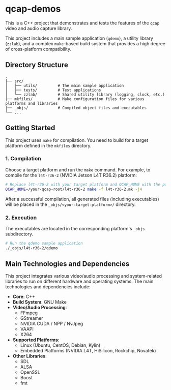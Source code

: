 # qcap-demos

This is a C++ project that demonstrates and tests the features of the `qcap` video and audio capture library.

This project includes a main sample application (`qdemo`), a utility library (`zzlab`), and a complex `make`-based build system that provides a high degree of cross-platform compatibility.

## Directory Structure

```
.
├── src/
│   ├── utils/         # The main sample application
│   ├── tests/         # Test applications
│   └── zzlab/         # Shared utility library (logging, clock, etc.)
├── mkfiles/           # Make configuration files for various platforms and libraries
├── _objs/             # Compiled object files and executables
└── ...
```

## Getting Started

This project uses `make` for compilation. You need to build for a target platform defined in the `mkfiles` directory.

### 1. Compilation

Choose a target platform and run the `make` command. For example, to compile for the `l4t-r36-2` (NVIDIA Jetson L4T R36.2) platform:

```bash
# Replace l4t-r36-2 with your target platform and QCAP_HOME with the path to the qcap library
QCAP_HOME=/your-qcap-root/l4t-r36-2 make -f l4t-r36-2.mk -j4
```

After a successful compilation, all generated files (including executables) will be placed in the `_objs/<your-target-platform>/` directory.

### 2. Execution

The executables are located in the corresponding platform's `_objs` subdirectory.

```bash
# Run the qdemo sample application
./_objs/l4t-r36-2/qdemo
```

## Main Technologies and Dependencies

This project integrates various video/audio processing and system-related libraries to run on different hardware and operating systems. The main technologies and dependencies include:

*   **Core**: C++
*   **Build System**: GNU Make
*   **Video/Audio Processing**:
    *   FFmpeg
    *   GStreamer
    *   NVIDIA CUDA / NPP / NvJpeg
    *   VAAPI
    *   X264
*   **Supported Platforms**:
    *   Linux (Ubuntu, CentOS, Debian, Kylin)
    *   Embedded Platforms (NVIDIA L4T, HiSilicon, Rockchip, Novatek)
*   **Other Libraries**:
    *   SDL
    *   ALSA
    *   OpenSSL
    *   Boost
    *   fmt
